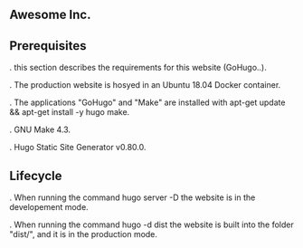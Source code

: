 ## Awesome Inc.

## Prerequisites

. this section describes the requirements for this website (GoHugo..).

. The production website is hosyed in an Ubuntu 18.04 Docker container.

. The applications "GoHugo" and "Make" are installed with apt-get update && apt-get install -y hugo make.

. GNU Make 4.3.

. Hugo Static Site Generator v0.80.0.
## Lifecycle

. When running the command hugo server -D the website is in the developement mode.

. When running the command hugo -d dist the website is built into the folder "dist/", and it is in the production mode.
